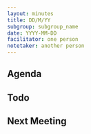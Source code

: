 ```yaml
---
layout: minutes
title: DD/M/YY
subgroup: subgroup_name
date: YYYY-MM-DD
facilitator: one person
notetaker: another person
---
```


## Agenda

## Todo

## Next Meeting